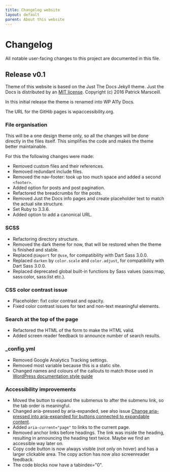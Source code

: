 ```yaml
---
title: Changelog website
layout: default
parent: About this website
---
```


# Changelog

All notable user-facing changes to this project are documented in this file.

## Release v0.1

Theme of this website is based on the Just The Docs Jekyll theme.
Just the Docs is distributed by an [MIT license](https://github.com/just-the-docs/just-the-docs/tree/main/LICENSE.txt).
Copyright (c) 2016 Patrick Marsceill.

In this initial release the theme is renamed into WP A11y Docs.

The URL for the GitHib pages is wpaccessibility.org.

### File organisation
This will be a one design theme only, so all the changes will be done directly in the files itself. This simplifies the code and makes the theme better maintainable. 

For this the following changes were made:
- Removed custom files and their references.
- Removed redundant include files.
- Removed the nav-footer: took up too much space and added a second `<footer>`.
- Added option for posts and post pagination.
- Refactored the breadcrumbs for the posts.
- Removed Just the Docs info pages and create placeholder text to match the actual site structure.
- Set Ruby to 3.3.6.
- Added option to add a canonical URL.

### SCSS 

- Refactoring directory structure.
- Removed the dark theme for now, that will be restored when the theme is finished and stable.
- Replaced `@import` for `@use`, for compatibility with Dart Sass 3.0.0.
- Replaced `darken` by `color.scale` and `color.adjust`, for compatibility with Dart Sass 3.0.0.
- Replaced deprecated global built-in functions by Sass values (sass:map, sass:color, sass:list etc.).

### CSS color contrast issue
- Placeholder: fixt color contrast and opacity.
- Fixed color contrast issues for text and non-text meaningful elements.

### Search at the top of the page
- Refactored the HTML of the form to make the HTML valid.
- Added screen reader feedback to announce number of search results.

### _config.yml

- Removed Google Analytics Tracking settings.
- Removed most variable because this is a static site.
- Changed names and colours of the callouts to match those used in [WordPress documentation style guide](https://make.wordpress.org/docs/handbook/documentation-team-handbook/handbooks-style-and-formatting-guide/)

### Accessibility improvements

- Moved the button to expand the submenus to after the submenu link, so the tab order is meaningful.
- Changed aria-pressed by aria-expanded, see also issue [Change aria-pressed into aria-expanded for buttons connected to expandable content](https://github.com/just-the-docs/just-the-docs/issues/1680).
- Added `aria-current="page"` to links to the current page.
- Removed anchor links before headings. The link was inside the heading, resulting in announcing the heading text twice. Maybe we find an accessible way later on.
- Copy code button is now always visible (not only on hover) and has a larger clickable area. The copy action has now also screenreader feedback.
- The code blocks now have a tabindex="0".
